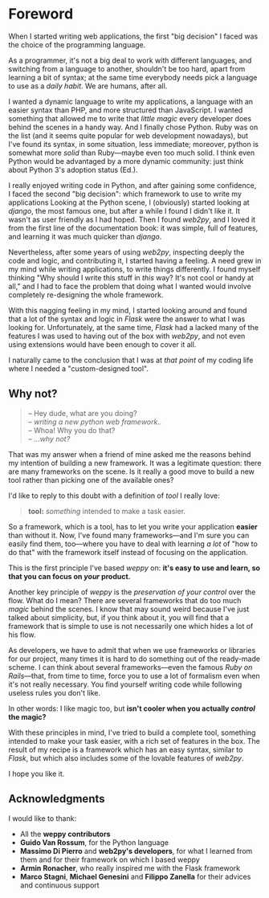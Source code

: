 
Foreword
========

When I started writing web applications, the first "big decision" I faced was 
the choice of the programming language.   

As a programmer, it's not a big deal to work with different languages, 
and switching from a language to another, shouldn't be too hard, apart from
learning a bit of syntax; at the same time everybody needs pick a language 
to use as a *daily habit*. We are humans, after all.

I wanted a dynamic language to write my applications, a language with an easier
syntax than PHP, and more structured than JavaScript. I wanted something that 
allowed me to write that *little magic* every developer does behind the scenes
in a handy way. And I finally chose Python. Ruby was on the list (and it seems
quite popular for web development nowadays), but I've found its syntax, in some
situation, less immediate; moreover, python is somewhat more *solid* than 
Ruby&mdash;maybe even too much solid. I think even Python would be advantaged by
a more dynamic community: just think about Python 3's adoption status (Ed.).

I really enjoyed writing code in Python, and after gaining some confidence,  
I faced the second "big decision": which framework to use to write my 
applications Looking at the Python scene, I (obviously) started looking at 
*django*, the most famous one, but after a while I found I didn't like it. 
It wasn't as user friendly as I had hoped. Then I found *web2py*, and I loved
it from the first line of the documentation book: it was simple, full of features,
and learning it was much quicker than *django*.

Nevertheless, after some years of using *web2py*, inspecting deeply the code and
logic, and contributing it, I started having a feeling. A need grew in my mind
while writing applications, to write things differently. I found myself thinking
"Why should I write this stuff in *this* way? It's not cool or handy at all," and
I had to face the problem that doing what I wanted would involve completely
re-designing the whole framework. 

With this nagging feeling in my mind, I started looking around and found that a
lot of the syntax and logic in *Flask* were the answer to what I was looking for.
Unfortunately, at the same time, *Flask* had a lacked many of the features I was
used to having out of the box with *web2py*, and not even using extensions would
have been enough to cover it all.   

I naturally came to the conclusion that I was at *that point* of my coding life
where I needed a "custom-designed tool".

Why not?
--------

> – Hey dude, what are you doing?   
> – *writing a new python web framework..*   
> – Whoa! Why you do that?   
> – *...why not?*

That was my answer when a friend of mine asked me the reasons behind my intention
of building a new framework. It was a legitimate question: there are many
frameworks on the scene. Is it really a good move to build a new tool rather than
picking one of the available ones?   

I'd like to reply to this doubt with a definition of *tool* I really love:

> **tool:** *something* intended to make a task easier.

So a framework, which is a tool, has to let you write your application **easier**
than without it. Now, I've found many frameworks&mdash;and I'm sure you can easily
find them, too&mdash;where you have to deal with learning *a lot* of "how to do
that" with the framework itself instead of focusing on the application.

This is the first principle I've based *weppy* on: **it's easy to use and learn,
so that you can focus on *your* product.**   

Another key principle of *weppy* is the *preservation of your control* over the
flow. What do I mean? There are several frameworks that do too much *magic* behind
the scenes. I know that may sound weird because I've just talked about simplicity,
but, if you think about it, you will find that a framework that is simple to use
is not necessarily one which hides a lot of his flow.   

As developers, we have to admit that when we use frameworks or libraries for our
project, many times it is hard to do something out of the ready-made scheme. I
can think about several frameworks&mdash;even the famous *Ruby on Rails*&mdash;that,
from time to time, force you to use a lot of formalism even when it's not really
necessary. You find yourself writing code while following useless rules you don't like.   

In other words: I like magic too, but **isn't cooler when you actually *control*
the magic?**

With these principles in mind, I've tried to build a complete tool, something
intended to make your task easier, with a rich set of features in the box. The
result of my recipe is a framework which has an easy syntax, similar to *Flask*,
but which also includes some of the lovable features of *web2py*.   

I hope you like it.

Acknowledgments
---------------

I would like to thank:

* All the **weppy contributors**
* **Guido Van Rossum**, for the Python language
* **Massimo Di Pierro** and **web2py's developers**, for what I learned from
them and for their framework on which I based weppy
* **Armin Ronacher**, who really inspired me with the Flask framework
* **Marco Stagni**, **Michael Genesini** and **Filippo Zanella** for their
advices and continuous support
